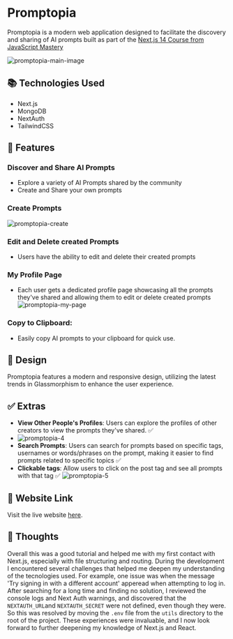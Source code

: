 # Promptopia
Promptopia is a modern web application designed to facilitate the discovery and sharing of AI prompts built as part of the [Next.js 14 Course from JavaScript Mastery](https://www.youtube.com/watch?v=wm5gMKuwSYk)

![promptopia-main-image](https://github.com/user-attachments/assets/50323cd9-94e8-4807-8362-cf8066c6c9fb)
  
## 📚 Technologies Used

- Next.js
- MongoDB
- NextAuth
- TailwindCSS

## 🌟 Features

### Discover and Share AI Prompts
- Explore a variety of AI Prompts shared by the community
- Create and Share your own prompts

### Create Prompts
![promptopia-create](https://github.com/user-attachments/assets/c229d7e5-2f2a-4e37-9568-f648f00a5c09)

### Edit and Delete created Prompts
- Users have the ability to edit and delete their created prompts

### My Profile Page
- Each user gets a dedicated profile page showcasing all the prompts they've shared and allowing them to edit or delete created prompts
![promptopia-my-page](https://github.com/user-attachments/assets/6c7e0dd5-23eb-4202-81bd-e211e8674123)

### Copy to Clipboard: 
- Easily copy AI prompts to your clipboard for quick use.

## 🎨 Design
Promptopia features a modern and responsive design, utilizing the latest trends in Glassmorphism to enhance the user experience.

## ✅ Extras
- **View Other People's Profiles**: Users can explore the profiles of other creators to view the prompts they've shared. ✅
- ![promptopia-4](https://github.com/user-attachments/assets/3cf06177-364d-4b02-a937-c4003c72ab25)
- **Search Prompts**: Users can search for prompts based on specific tags, usernames or words/phrases on the prompt, making it easier to find prompts related to specific topics ✅
- **Clickable tags**: Allow users to click on the post tag and see all prompts with that tag ✅
![promptopia-5](https://github.com/user-attachments/assets/9a3b9736-1d00-4cd9-8ded-8210d7746213)

## 🔗 Website Link

Visit the live website [here](https://promptopia-mocha-beta.vercel.app/).

## 💭 Thoughts
Overall this was a good tutorial and helped me with my first contact with Next.js, especially with file structuring and routing. During the development I encountered several challenges that helped me deepen my understanding of the tecnologies used. For example, one issue was when the message 'Try signing in with a different account' apperead when attempting to log in. After searching for a long time and finding no solution, I reviewed the console logs and Next Auth warnings, and discovered that the `NEXTAUTH_URL`and `NEXTAUTH_SECRET` were not defined, even though they were. So this was resolved by moving the `.env` file from the `utils` directory to the root of the project. These experiences were invaluable, and I now look forward to further deepening my knowledge of Next.js and React.
